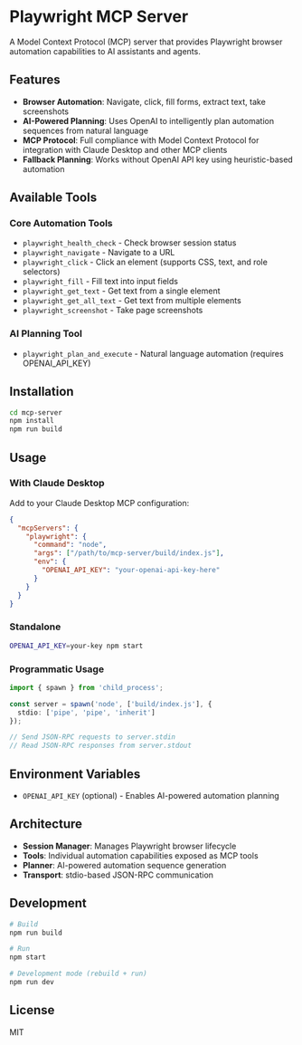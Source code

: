 # Playwright MCP Server

A Model Context Protocol (MCP) server that provides Playwright browser automation capabilities to AI assistants and agents.

## Features

- **Browser Automation**: Navigate, click, fill forms, extract text, take screenshots
- **AI-Powered Planning**: Uses OpenAI to intelligently plan automation sequences from natural language
- **MCP Protocol**: Full compliance with Model Context Protocol for integration with Claude Desktop and other MCP clients
- **Fallback Planning**: Works without OpenAI API key using heuristic-based automation

## Available Tools

### Core Automation Tools
- `playwright_health_check` - Check browser session status
- `playwright_navigate` - Navigate to a URL
- `playwright_click` - Click an element (supports CSS, text, and role selectors)
- `playwright_fill` - Fill text into input fields
- `playwright_get_text` - Get text from a single element
- `playwright_get_all_text` - Get text from multiple elements
- `playwright_screenshot` - Take page screenshots

### AI Planning Tool
- `playwright_plan_and_execute` - Natural language automation (requires OPENAI_API_KEY)

## Installation

```bash
cd mcp-server
npm install
npm run build
```

## Usage

### With Claude Desktop

Add to your Claude Desktop MCP configuration:

```json
{
  "mcpServers": {
    "playwright": {
      "command": "node",
      "args": ["/path/to/mcp-server/build/index.js"],
      "env": {
        "OPENAI_API_KEY": "your-openai-api-key-here"
      }
    }
  }
}
```

### Standalone

```bash
OPENAI_API_KEY=your-key npm start
```

### Programmatic Usage

```typescript
import { spawn } from 'child_process';

const server = spawn('node', ['build/index.js'], {
  stdio: ['pipe', 'pipe', 'inherit']
});

// Send JSON-RPC requests to server.stdin
// Read JSON-RPC responses from server.stdout
```

## Environment Variables

- `OPENAI_API_KEY` (optional) - Enables AI-powered automation planning

## Architecture

- **Session Manager**: Manages Playwright browser lifecycle
- **Tools**: Individual automation capabilities exposed as MCP tools
- **Planner**: AI-powered automation sequence generation
- **Transport**: stdio-based JSON-RPC communication

## Development

```bash
# Build
npm run build

# Run
npm start

# Development mode (rebuild + run)
npm run dev
```

## License

MIT

